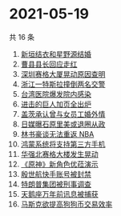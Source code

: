 # 2021-05-19

共 16 条

<!-- BEGIN -->
<!-- 最后更新时间 Wed May 19 2021 21:20:52 GMT+0800 (China Standard Time) -->

1. [新垣结衣和星野源结婚](https://www.zhihu.com/search?q=新垣结衣结婚)
2. [曹县县长回应走红](https://www.zhihu.com/search?q=曹县)
3. [深圳赛格大厦晃动原因查明](https://www.zhihu.com/search?q=赛格大厦)
4. [浙江一特斯拉撞倒两名交警](https://www.zhihu.com/search?q=特斯拉)
5. [台湾医院爆发院内感染](https://www.zhihu.com/search?q=台湾疫情)
6. [进击的巨人加页全出炉](https://www.zhihu.com/search?q=进击的巨人)
7. [盖茨承认曾与女员工婚外情](https://www.zhihu.com/search?q=比尔盖茨)
8. [日媒曝石原里美或退圈从政](https://www.zhihu.com/search?q=石原里美)
9. [林书豪谈无法重返 NBA](https://www.zhihu.com/search?q=林书豪)
10. [鸿蒙系统将支持第三方手机](https://www.zhihu.com/search?q=鸿蒙系统)
11. [华强北赛格大楼发生晃动](https://www.zhihu.com/search?q=华强北)
12. [《原神》新角色优菈演示](https://www.zhihu.com/search?q=原神)
13. [殷世航快手账号被封禁](https://www.zhihu.com/search?q=殷世航)
14. [特朗普集团被刑事调查](https://www.zhihu.com/search?q=特朗普)
15. [天鹅座万年前讯息被捕获](https://www.zhihu.com/search?q=天鹅座)
16. [马斯克欲提高狗狗币交易效率](https://www.zhihu.com/search?q=马斯克)

<!-- END -->
